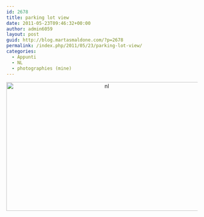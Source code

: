 ```yaml
---
id: 2678
title: parking lot view
date: 2011-05-23T09:46:32+00:00
author: admin6059
layout: post
guid: http://blog.martasmaldone.com/?p=2678
permalink: /index.php/2011/05/23/parking-lot-view/
categories:
  - Appunti
  - NL
  - photographies (mine)
---
```

<p style="text-align: center;">
  <p style="text-align: center;">
    <img class="aligncenter wp-image-3582" src="http://blog.martasmaldone.eu/wp-content/uploads/2011/05/nl.jpg" alt="nl" width="513" height="340" srcset="http://blog.martasmaldone.eu/wp-content/uploads/2011/05/nl.jpg 915w, http://blog.martasmaldone.eu/wp-content/uploads/2011/05/nl-300x199.jpg 300w, http://blog.martasmaldone.eu/wp-content/uploads/2011/05/nl-768x509.jpg 768w, http://blog.martasmaldone.eu/wp-content/uploads/2011/05/nl-330x220.jpg 330w" sizes="(max-width: 513px) 100vw, 513px" />
  </p>